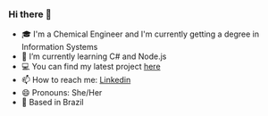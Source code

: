 ### Hi there 👋

- 🎓 I'm a Chemical Engineer and I'm currently getting a degree in Information Systems
- 📖 I’m currently learning C# and Node.js
- 💻 You can find my latest project [here](https://github.com/mariavitoriav/OdeToFood)
- 📫 How to reach me: [Linkedin](https://www.linkedin.com/in/m-vitoria-vasconcelos)
- 😄 Pronouns: She/Her
- 🏡 Based in Brazil
